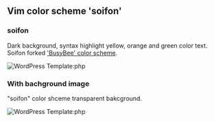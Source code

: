 ## Vim color scheme 'soifon'

### soifon

Dark background, syntax highlight yellow, orange and green color text.  
Soifon forked ['BusyBee' color scheme](https://github.com/vim-scripts/BusyBee).

![WordPress Template:php](https://raw.githubusercontent.com/wiki/akiya64/soifon/images/soifon-0-9.png)

### With bachground image

"soifon" color shceme transparent bakcground.

![WordPress Template:php](https://raw.githubusercontent.com/wiki/akiya64/soifon/images/soifon-bg-scr.png)
